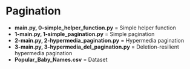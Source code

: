 # Pagination

- **main.py, 0-simple_helper_function.py** = Simple helper function
- **1-main.py, 1-simple_pagination.py** = Simple pagination
- **2-main.py, 2-hypermedia_pagination.py** = Hypermedia pagination
- **3-main.py, 3-hypermedia_del_pagination.py** = Deletion-resilient hypermedia pagination
- **Popular_Baby_Names.csv** = Dataset
